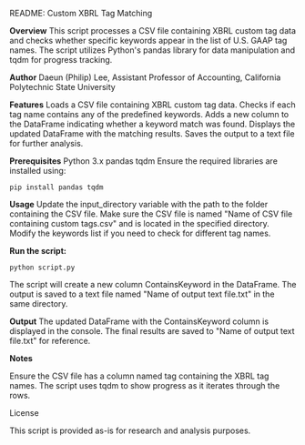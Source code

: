 README: Custom XBRL Tag Matching

**Overview**
This script processes a CSV file containing XBRL custom tag data and checks whether specific keywords appear in the list of U.S. GAAP tag names. The script utilizes Python's pandas library for data manipulation and tqdm for progress tracking.

**Author**
Daeun (Philip) Lee,
Assistant Professor of Accounting,
California Polytechnic State University

**Features**
Loads a CSV file containing XBRL custom tag data.
Checks if each tag name contains any of the predefined keywords.
Adds a new column to the DataFrame indicating whether a keyword match was found.
Displays the updated DataFrame with the matching results.
Saves the output to a text file for further analysis.

**Prerequisites**
Python 3.x
pandas
tqdm
Ensure the required libraries are installed using:

```pip install pandas tqdm```

**Usage**
Update the input_directory variable with the path to the folder containing the CSV file.
Make sure the CSV file is named "Name of CSV file containing custom tags.csv" and is located in the specified directory.
Modify the keywords list if you need to check for different tag names.

**Run the script:**

```python script.py```

The script will create a new column ContainsKeyword in the DataFrame.
The output is saved to a text file named "Name of output text file.txt" in the same directory.

**Output**
The updated DataFrame with the ContainsKeyword column is displayed in the console.
The final results are saved to "Name of output text file.txt" for reference.

**Notes**

Ensure the CSV file has a column named tag containing the XBRL tag names.
The script uses tqdm to show progress as it iterates through the rows.

License

This script is provided as-is for research and analysis purposes.

